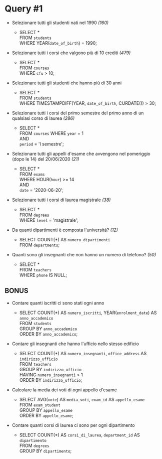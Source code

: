 # Query #1
- Selezionare tutti gli studenti nati nel 1990 *(160)*
    - SELECT *  
    FROM `students`  
    WHERE YEAR(`date_of_birth`) = 1990; 

- Selezionare tutti i corsi che valgono più di 10 crediti *(479)*
    - SELECT *  
    FROM `courses`  
    WHERE `cfu` > 10;

- Selezionare tutti gli studenti che hanno più di 30 anni
    - SELECT *   
    FROM `students`   
    WHERE TIMESTAMPDIFF(YEAR, `date_of_birth`, CURDATE()) > 30;

- Selezionare tutti i corsi del primo semestre del primo anno di un qualsiasi corso di
laurea *(286)*
    - SELECT *  
    FROM `courses`
    WHERE `year` = 1  
    AND  
    `period` = 'I semestre';

- Selezionare tutti gli appelli d'esame che avvengono nel pomeriggio (dopo le 14) del
20/06/2020 *(21)*
    - SELECT *  
    FROM `exams`  
    WHERE HOUR(`hour`) >= 14  
    AND  
    `date` = '2020-06-20';

- Selezionare tutti i corsi di laurea magistrale *(38)*
    - SELECT *  
    FROM `degrees`  
    WHERE `level` = 'magistrale';

- Da quanti dipartimenti è composta l'università? *(12)*
    - SELECT COUNT(*) AS `numero_dipartimenti`  
    FROM `departments`;

- Quanti sono gli insegnanti che non hanno un numero di telefono? *(50)*
    - SELECT *  
    FROM `teachers`  
    WHERE `phone` IS NULL;

## BONUS
- Contare quanti iscritti ci sono stati ogni anno
    - SELECT COUNT(*) AS `numero_iscritti`,  YEAR(`enrolment_date`) AS `anno_accademico`  
    FROM `students`  
    GROUP BY `anno_accademico`  
    ORDER BY `anno_accademico`;

- Contare gli insegnanti che hanno l'ufficio nello stesso edificio
    - SELECT COUNT(*) AS `numero_insegnanti`, `office_address` AS `indirizzo_ufficio`  
    FROM `teachers`  
    GROUP BY `indirizzo_ufficio`  
    HAVING `numero_insegnanti` > 1  
    ORDER BY `indirizzo_ufficio`;

- Calcolare la media dei voti di ogni appello d'esame
    - SELECT AVG(`vote`) AS `media_voti`, `exam_id` AS `appello_esame`  
    FROM `exam_student`  
    GROUP BY `appello_esame`  
    ORDER BY `appello_esame`;

- Contare quanti corsi di laurea ci sono per ogni dipartimento
    - SELECT COUNT(*) AS `corsi_di_laurea`, `department_id` AS `dipartimento`  
    FROM `degrees`  
    GROUP BY `dipartimento`;  